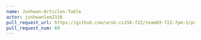 ```yaml
---
name: Junhwan-Articles-Table
actor: junhwanlee2316
pull_request_url: https://github.com/ucsb-cs156-f22/team03-f22-7pm-1/pull/69
pull_request_num: 69
---
```

